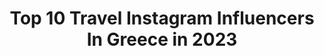 ---
title: Top 10 Travel Instagram Influencers In Greece in 2023
description: >-
  Find top travel Instagram influencers in Greece in 2023. Most popular hashtags: #ig #greece #visitgreece #cyclades.
platform: Instagram
hits: 696
text_top: Identify the best Instagram profiles on inBeat.
text_bottom: Our platform holds 696 Instagram influencers like this in Greece for you to connect with.
profiles:
  - username: "dimi_ven"
    fullname: >-
      ᗪƖᗰƖƬᖇᗩ ᐯƐᑎOᑌ
    bio: >-
      🎯 Can’t get enough of travelling style and beauty 🎯 Always dreaming of my next trip! 💏 Married Work📍Save📍Travel📍Repeat
    location: "Greece"
    followers: 8876
    engagement: 1805
    commentsToLikes: 0.086963
    id: ck15plt36yisn0i19f03tk3q1
    verified: false
    hashtags: "#beautifulmatters, #thetravelwomen, #scotland, #darlingescapes"
  - username: "travelen.eu"
    fullname: >-
      Elena & Nikos-Travelen
    bio: >-
      ✈ Let’s get lost for travel’s shake! ♥ #greektravelcouple ⌲ Adventure seekers 📍#thessaloniki #menoumeellada ✎ info@travelen.eu ↡Let us inspire you↡
    location: "Greece"
    followers: 30015
    engagement: 1551
    commentsToLikes: 1.025775
    id: ck0tvlgbybv5t0i191r1kf0il
    verified: false
    hashtags: "#visitnisyros, #enstories, #travelen, #greekislands"
  - username: "_maralu_"
    fullname: >-
      ოa͏r1a͏nтonιou
    bio: >-
      եհҽ bҽsե եհíղց ɑbօմե ʍҽʍօɾíҽs ís ʍɑƙíղց եհҽʍ ▪︎Dreamer 💫 ▪︎Kindergarten teacher-Special educatior ▪︎Volunteering,theater,travel ▪︎Sifnos-Kaloskopi♡
    location: "Greece"
    followers: 6064
    engagement: 1520
    commentsToLikes: 0.132907
    id: ckap38heg1zqz0i78rmoz4eca
    verified: false
    hashtags: "#greecestagram, #sifnosisland, #portrait, #summer2020"
  - username: "sissychristidou"
    fullname: >-
      Sissy
    bio: >-
      • Mother of Dragons • Travel Addict • Digital Content Creator • TV hostess @ela_xamogela @opentvgr • Youtuber #Megalokanalo Latest Video👇🏻
    location: "Greece"
    followers: 862140
    engagement: 872
    commentsToLikes: 0.399906
    id: ck0w1rw69ktop0i19hef4fpwj
    verified: true
    hashtags: "#nameday, #youtube, #menoumespiti, #round2"
  - username: "melwanders"
    fullname: >-
      Melissa El Hachem | Lebanon
    bio: >-
      ✈️ i travel & i write 💫 inspiring the wanderer in you and helping you plan your next trip ⬇️ adventure & travel guides
    location: "Greece"
    followers: 11038
    engagement: 1229
    commentsToLikes: 0.079399
    id: ck5cc41t7gohq0i11gsr9lm5x
    verified: false
    hashtags: ""
  - username: "gs.travel"
    fullname: >-
      George & Melina 🇨🇾
    bio: >-
      We travel because YOLO! 🇨🇾🇬🇷🇬🇧🇫🇷🇩🇪🇪🇸🇮🇸🇳🇴🇳🇱🇸🇪🇫🇮🇩🇰🇦🇹🇨🇭🇲🇰🇮🇹🇻🇦🇭🇺🇵🇱🇷🇸🇹🇳🇮🇱🇸🇬🇸🇲🇱🇺🇪🇬🇺🇸🇧🇸🇰🇾🇯🇲🇲🇽🇧🇭🇹🇭🇯🇵🇧🇪🇨🇿🇨🇳🇭🇰🇲🇴🇦🇪🇵🇹🇹🇩🇻🇳🇰🇭🇲🇹
    location: "Greece"
    followers: 20082
    engagement: 1418
    commentsToLikes: 0.053147
    id: ck0vx3or6wzd10i19d275c4ah
    verified: false
    hashtags: "#iosgreece, #athensvoice, #creativetravelcouples, #couplesgoalsmotivation"
  - username: "marius.ad.libitum"
    fullname: >-
      mαrios · greece
    bio: >-
      My grεεk point of viεw | landscapes & lifestyle • 🏛 teAchεr | 📝 bloggεr | CrossFit lover 🏋🏻‍♀️ • member of travelvibe
    location: "Greece"
    followers: 16415
    engagement: 1122
    commentsToLikes: 0.058088
    id: ck6u8k7vss2kn0j71olij1n19
    verified: false
    hashtags: "#expression, #discover, #thesoulofgreece, #streets"
  - username: "petite.anh"
    fullname: >-
      Anh| Glomad at heart
    bio: >-
      A collection of travel experience Capturing moments of chasing lights & colors 📍Born in Vietnam, living in Finland 🌍 20+ countries 📷 Sony A7iii
    location: "Greece"
    followers: 4123
    engagement: 1794
    commentsToLikes: 0.204777
    id: ck0tvfwi0b6e60i19ms8212q3
    verified: false
    hashtags: "#theglobewanderers, #speechlessplaces, #dametraveler, #goturkey"
  - username: "tania_kofinioti"
    fullname: >-
      Tania_kofinioti
    bio: >-
      @grmystylerocks 👗MISS ELEGANCE INTERNATIONAL 💃WORLD BEAUTY QUEEN 👑STAR GS HELLAS ✌🏼MISS WORLD PEACE 👸🏼MISS TOURISM-PERSONALITY 🌎Live Travel with style
    location: "Greece"
    followers: 23522
    engagement: 567
    commentsToLikes: 0.835816
    id: ckap50cru9mc00i78ps1a43xw
    verified: false
    hashtags: "#giveawaygr, #stayathome, #mystylerocks, #palette"
  - username: "giorgosgiol"
    fullname: >-
      Giorgos Gioltzoglou
    bio: >-
      ▫ⓛⓘⓥⓔ ⓨⓞⓤⓡ ⓓⓡⓔⓐⓜⓢ▫ 🏠 SKG, GREECE 〄 🌍 Travel✈collecт мoмenтѕ noт тнιngѕ✈ 📷 Photography 📬 giorgosgioltzogloy@gmail.com
    location: "Greece"
    followers: 13459
    engagement: 1699
    commentsToLikes: 0.042535
    id: ck5pvh8lvhvg70i11ekbyxbw4
    verified: false
    hashtags: "#greece, #cyclades, #greekislands, #tlpics"
---